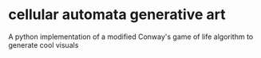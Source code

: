 # cellular automata generative art
 A python implementation of a modified Conway's game of life algorithm to generate cool visuals
